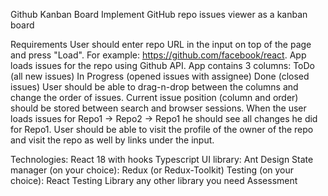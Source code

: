 Github Kanban Board
Implement GitHub repo issues viewer as a kanban board

Requirements
User should enter repo URL in the input on top of the page and press "Load". For example: https://github.com/facebook/react.
App loads issues for the repo using Github API.
App contains 3 columns:
ToDo (all new issues)
In Progress (opened issues with assignee)
Done (closed issues)
User should be able to drag-n-drop between the columns and change the order of issues.
Current issue position (column and order) should be stored between search and browser sessions. When the user loads issues for Repo1 -> Repo2 -> Repo1 he should see all changes he did for Repo1.
User should be able to visit the profile of the owner of the repo and visit the repo as well by links under the input.

Technologies:
React 18 with hooks
Typescript
UI library:
Ant Design
State manager (on your choice):
Redux (or Redux-Toolkit)
Testing (on your choice):
React Testing Library
any other library you need
Assessment
